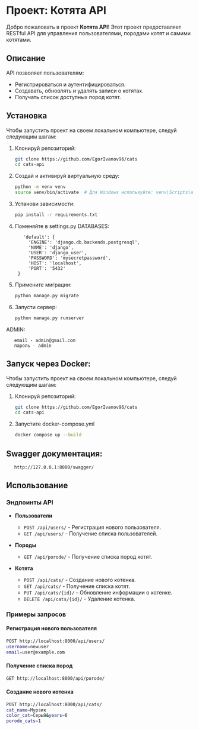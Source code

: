 # Проект: Котята API

Добро пожаловать в проект **Котята API**! Этот проект предоставляет RESTful API для управления пользователями, породами котят и самими котятами.

## Описание

API позволяет пользователям:
- Регистрироваться и аутентифицироваться.
- Создавать, обновлять и удалять записи о котятах.
- Получать список доступных пород котят.

## Установка

Чтобы запустить проект на своем локальном компьютере, следуй следующим шагам:

1. Клонируй репозиторий:
   ```bash
   git clone https://github.com/EgorIvanov96/cats
   cd cats-api
   ```

2. Создай и активируй виртуальную среду:
   ```bash
   python -m venv venv
   source venv/bin/activate  # Для Windows используйте: venv\Scripts\activate
   ```

3. Установи зависимости:
   ```bash
   pip install -r requirements.txt
   ```

4. Поменяйте в settings.py DATABASES:
   ```DATABASES = {
      'default': {
        'ENGINE': 'django.db.backends.postgresql',
        'NAME': 'django',
        'USER': 'django_user',
        'PASSWORD': 'mysecretpassword',
        'HOST': 'localhost',
        'PORT': '5432'
    }
   ```


5. Примените миграции:
   ```bash
   python manage.py migrate
   ```

6. Запусти сервер:
   ```bash
   python manage.py runserver
   ```

ADMIN:
```
   email - admin@gmail.com
   пароль - admin
   ```


## Запуск через Docker:
Чтобы запустить проект на своем локальном компьютере, следуй следующим шагам:

1. Клонируй репозиторий:
   ```bash
   git clone https://github.com/EgorIvanov96/cats
   cd cats-api
   ```

2. Запустите docker-compose.yml
   ```bash
   docker compose up --build
   ```

## Swagger документация:
```
   http://127.0.0.1:8000/swagger/
   ```
## Использование

### Эндпоинты API

- **Пользователи**
  - `POST /api/users/` - Регистрация нового пользователя.
  - `GET /api/users/` - Получение списка пользователей.

- **Породы**
  - `GET /api/porode/` - Получение списка пород котят.

- **Котята**
  - `POST /api/cats/` - Создание нового котенка.
  - `GET /api/cats/` - Получение списка котят.
  - `PUT /api/cats/{id}/` - Обновление информации о котенке.
  - `DELETE /api/cats/{id}/` - Удаление котенка.

### Примеры запросов

#### Регистрация нового пользователя

```bash
POST http://localhost:8000/api/users/
username=newuser
email=user@example.com
```

#### Получение списка пород

```bash
GET http://localhost:8000/api/porode/
```

#### Создание нового котенка

```bash
POST http://localhost:8000/api/cats/
cat_name=Мурзик
color_cat=Серый&years=6
porode_cats=1
```

